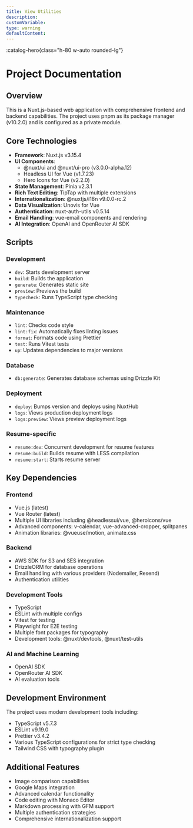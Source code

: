 ```yaml
---
title: View Utilities
description:
customVariable:
type: warning
defaultContent:
---
```


:catalog-hero{class="h-80 w-auto rounded-lg"}

# Project Documentation

## Overview
This is a Nuxt.js-based web application with comprehensive frontend and backend capabilities. The project uses pnpm as its package manager (v10.2.0) and is configured as a private module.

## Core Technologies
- **Framework**: Nuxt.js v3.15.4
- **UI Components**:
  - @nuxt/ui and @nuxt/ui-pro (v3.0.0-alpha.12)
  - Headless UI for Vue (v1.7.23)
  - Hero Icons for Vue (v2.2.0)
- **State Management**: Pinia v2.3.1
- **Rich Text Editing**: TipTap with multiple extensions
- **Internationalization**: @nuxtjs/i18n v9.0.0-rc.2
- **Data Visualization**: Unovis for Vue
- **Authentication**: nuxt-auth-utils v0.5.14
- **Email Handling**: vue-email components and rendering
- **AI Integration**: OpenAI and OpenRouter AI SDK

## Scripts
### Development
- `dev`: Starts development server
- `build`: Builds the application
- `generate`: Generates static site
- `preview`: Previews the build
- `typecheck`: Runs TypeScript type checking

### Maintenance
- `lint`: Checks code style
- `lint:fix`: Automatically fixes linting issues
- `format`: Formats code using Prettier
- `test`: Runs Vitest tests
- `up`: Updates dependencies to major versions

### Database
- `db:generate`: Generates database schemas using Drizzle Kit

### Deployment
- `deploy`: Bumps version and deploys using NuxtHub
- `logs`: Views production deployment logs
- `logs:preview`: Views preview deployment logs

### Resume-specific
- `resume:dev`: Concurrent development for resume features
- `resume:build`: Builds resume with LESS compilation
- `resume:start`: Starts resume server

## Key Dependencies

### Frontend
- Vue.js (latest)
- Vue Router (latest)
- Multiple UI libraries including @headlessui/vue, @heroicons/vue
- Advanced components: v-calendar, vue-advanced-cropper, splitpanes
- Animation libraries: @vueuse/motion, animate.css

### Backend
- AWS SDK for S3 and SES integration
- DrizzleORM for database operations
- Email handling with various providers (Nodemailer, Resend)
- Authentication utilities

### Development Tools
- TypeScript
- ESLint with multiple configs
- Vitest for testing
- Playwright for E2E testing
- Multiple font packages for typography
- Development tools: @nuxt/devtools, @nuxt/test-utils

### AI and Machine Learning
- OpenAI SDK
- OpenRouter AI SDK
- AI evaluation tools

## Development Environment
The project uses modern development tools including:
- TypeScript v5.7.3
- ESLint v9.19.0
- Prettier v3.4.2
- Various TypeScript configurations for strict type checking
- Tailwind CSS with typography plugin

## Additional Features
- Image comparison capabilities
- Google Maps integration
- Advanced calendar functionality
- Code editing with Monaco Editor
- Markdown processing with GFM support
- Multiple authentication strategies
- Comprehensive internationalization support
